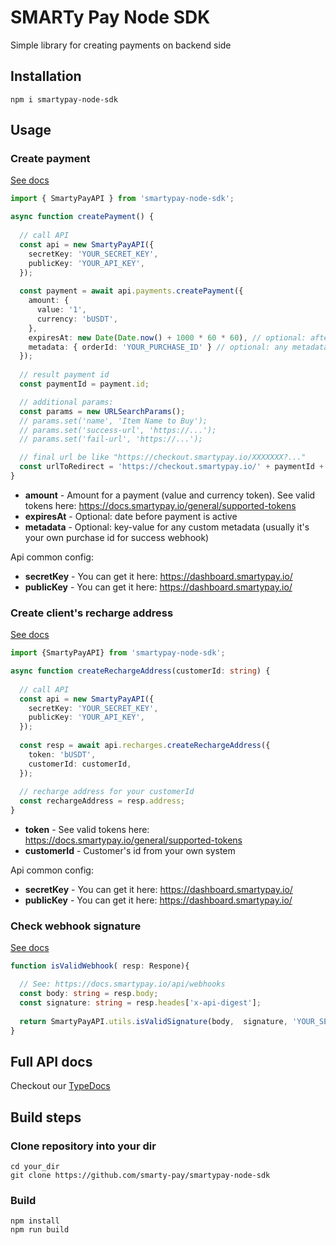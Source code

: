 # SMARTy Pay Node SDK
Simple library for creating payments on backend side

## Installation
```shell
npm i smartypay-node-sdk
```

## Usage

### Create payment

[See docs](https://docs.smartypay.io/general/authentication#signing-requests)

```typescript
import { SmartyPayAPI } from 'smartypay-node-sdk';

async function createPayment() {
  
  // call API 
  const api = new SmartyPayAPI({
    secretKey: 'YOUR_SECRET_KEY',
    publicKey: 'YOUR_API_KEY',
  });
  
  const payment = await api.payments.createPayment({
    amount: {
      value: '1',
      currency: 'bUSDT',
    },
    expiresAt: new Date(Date.now() + 1000 * 60 * 60), // optional: after 1 hour from now
    metadata: { orderId: 'YOUR_PURCHASE_ID' } // optional: any metadata
  });
  
  // result payment id
  const paymentId = payment.id;

  // additional params:
  const params = new URLSearchParams();
  // params.set('name', 'Item Name to Buy');
  // params.set('success-url', 'https://...');
  // params.set('fail-url', 'https://...');

  // final url be like "https://checkout.smartypay.io/XXXXXXX?..."
  const urlToRedirect = 'https://checkout.smartypay.io/' + paymentId + '?' + params.toString();
}
```
- **amount** - Amount for a payment (value and currency token). See valid tokens here: https://docs.smartypay.io/general/supported-tokens
- **expiresAt** - Optional: date before payment is active
- **metadata** - Optional: key-value for any custom metadata (usually it's your own purchase id for success webhook)

Api common config:
- **secretKey** - You can get it here: https://dashboard.smartypay.io/
- **publicKey** - You can get it here: https://dashboard.smartypay.io/


### Create client's recharge address

[See docs](https://docs.smartypay.io/api/recharge-payments)

```typescript
import {SmartyPayAPI} from 'smartypay-node-sdk';

async function createRechargeAddress(customerId: string) {
  
  // call API
  const api = new SmartyPayAPI({
    secretKey: 'YOUR_SECRET_KEY',
    publicKey: 'YOUR_API_KEY',
  });
  
  const resp = await api.recharges.createRechargeAddress({
    token: 'bUSDT',
    customerId: customerId,
  });
  
  // recharge address for your customerId
  const rechargeAddress = resp.address;
}
```
- **token** - See valid tokens here: https://docs.smartypay.io/general/supported-tokens
- **customerId** - Customer's id from your own system

Api common config:
- **secretKey** - You can get it here: https://dashboard.smartypay.io/
- **publicKey** - You can get it here: https://dashboard.smartypay.io/

### Check webhook signature

[See docs](https://docs.smartypay.io/api/webhooks)

```typescript
function isValidWebhook( resp: Respone){

  // See: https://docs.smartypay.io/api/webhooks
  const body: string = resp.body;
  const signature: string = resp.heades['x-api-digest'];
  
  return SmartyPayAPI.utils.isValidSignature(body,  signature, 'YOUR_SECRET_KEY');
}
```

## Full API docs
Checkout our [TypeDocs](https://smarty-pay.github.io/smartypay-node-sdk/modules.html)

## Build steps
### Clone repository into your dir
```shell
cd your_dir
git clone https://github.com/smarty-pay/smartypay-node-sdk
```

### Build
```shell
npm install
npm run build
```
